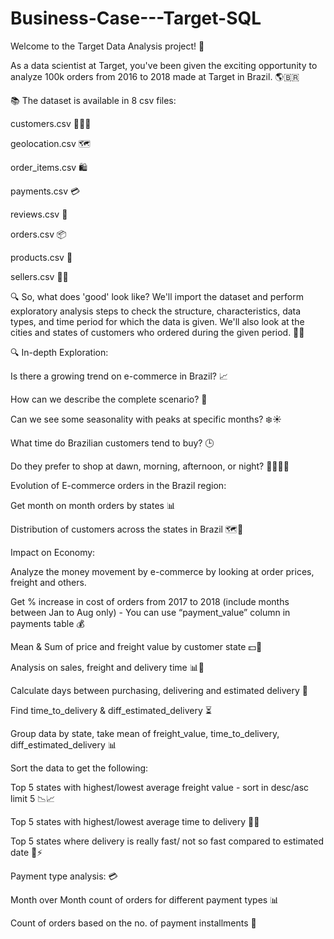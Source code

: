 # Business-Case---Target-SQL
Welcome to the Target Data Analysis project! 🎉

As a data scientist at Target, you've been given the exciting opportunity to analyze 100k orders from 2016 to 2018 made at Target in Brazil. 🌎🇧🇷

📚 The dataset is available in 8 csv files:

customers.csv 🧑‍🤝‍🧑

geolocation.csv 🗺️

order_items.csv 🛍️

payments.csv 💳

reviews.csv 📝

orders.csv 📦

products.csv 📝

sellers.csv 👩‍💼

🔍 So, what does 'good' look like? We'll import the dataset and perform exploratory analysis steps to check the structure, characteristics, data types, and time period for which the data is given. We'll also look at the cities and states of customers who ordered during the given period. 🕵️‍♀️



🔍 In-depth Exploration:

Is there a growing trend on e-commerce in Brazil? 📈 

How can we describe the complete scenario? 🤔 

Can we see some seasonality with peaks at specific months? ❄️☀️

What time do Brazilian customers tend to buy? 🕒 

Do they prefer to shop at dawn, morning, afternoon, or night? 🌅🌇🌄🌃


Evolution of E-commerce orders in the Brazil region:

Get month on month orders by states 📊

Distribution of customers across the states in Brazil 🗺️👥


Impact on Economy: 

Analyze the money movement by e-commerce by looking at order prices, freight and others.

Get % increase in cost of orders from 2017 to 2018 (include months between Jan to Aug only) - You can use “payment_value” column in payments table 💰

Mean & Sum of price and freight value by customer state 💵🚛

Analysis on sales, freight and delivery time 📊🚚

Calculate days between purchasing, delivering and estimated delivery 📅

Find time_to_delivery & diff_estimated_delivery ⏳

Group data by state, take mean of freight_value, time_to_delivery, diff_estimated_delivery 📊


Sort the data to get the following:

Top 5 states with highest/lowest average freight value - sort in desc/asc limit 5 📉📈

Top 5 states with highest/lowest average time to delivery 🚛⏰

Top 5 states where delivery is really fast/ not so fast compared to estimated date 🚚⚡


Payment type analysis: 💳

Month over Month count of orders for different payment types 📊

Count of orders based on the no. of payment installments 🔢
